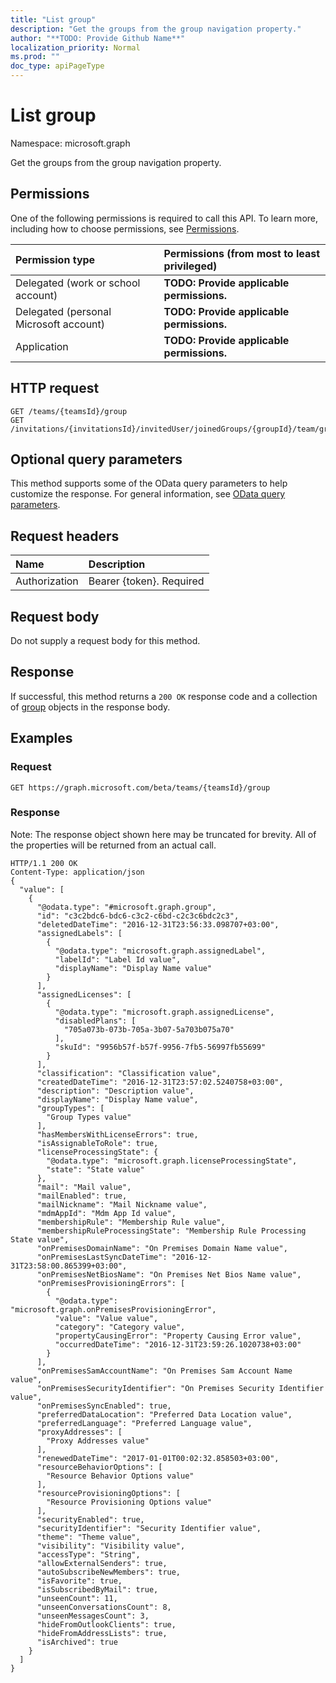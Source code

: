 ```yaml
---
title: "List group"
description: "Get the groups from the group navigation property."
author: "**TODO: Provide Github Name**"
localization_priority: Normal
ms.prod: ""
doc_type: apiPageType
---
```


# List group

Namespace: microsoft.graph

Get the groups from the group navigation property.

## Permissions
One of the following permissions is required to call this API. To learn more, including how to choose permissions, see [Permissions](/concepts/permissions-reference.md).

|Permission type|Permissions (from most to least privileged)|
|:---|:---|
|Delegated (work or school account)|**TODO: Provide applicable permissions.**|
|Delegated (personal Microsoft account)|**TODO: Provide applicable permissions.**|
|Application|**TODO: Provide applicable permissions.**|

## HTTP request
<!-- {
  "blockType": "ignored"
}
-->
``` http
GET /teams/{teamsId}/group
GET /invitations/{invitationsId}/invitedUser/joinedGroups/{groupId}/team/group
```

## Optional query parameters
This method supports some of the OData query parameters to help customize the response. For general information, see [OData query parameters](/graph/query-parameters).

## Request headers
|Name|Description|
|:---|:---|
|Authorization|Bearer {token}. Required|

## Request body
Do not supply a request body for this method.

## Response
If successful, this method returns a `200 OK` response code and a collection of [group](../resources/group.md) objects in the response body.

## Examples

### Request
<!-- {
  "blockType": "request",
  "name": "get_group"
}
-->
``` http
GET https://graph.microsoft.com/beta/teams/{teamsId}/group
```

### Response
Note: The response object shown here may be truncated for brevity. All of the properties will be returned from an actual call.
<!-- {
  "blockType": "response",
  "truncated": true,
  "@odata.type": "collection(microsoft.graph.group)"
}
-->
``` http
HTTP/1.1 200 OK
Content-Type: application/json
{
  "value": [
    {
      "@odata.type": "#microsoft.graph.group",
      "id": "c3c2bdc6-bdc6-c3c2-c6bd-c2c3c6bdc2c3",
      "deletedDateTime": "2016-12-31T23:56:33.098707+03:00",
      "assignedLabels": [
        {
          "@odata.type": "microsoft.graph.assignedLabel",
          "labelId": "Label Id value",
          "displayName": "Display Name value"
        }
      ],
      "assignedLicenses": [
        {
          "@odata.type": "microsoft.graph.assignedLicense",
          "disabledPlans": [
            "705a073b-073b-705a-3b07-5a703b075a70"
          ],
          "skuId": "9956b57f-b57f-9956-7fb5-56997fb55699"
        }
      ],
      "classification": "Classification value",
      "createdDateTime": "2016-12-31T23:57:02.5240758+03:00",
      "description": "Description value",
      "displayName": "Display Name value",
      "groupTypes": [
        "Group Types value"
      ],
      "hasMembersWithLicenseErrors": true,
      "isAssignableToRole": true,
      "licenseProcessingState": {
        "@odata.type": "microsoft.graph.licenseProcessingState",
        "state": "State value"
      },
      "mail": "Mail value",
      "mailEnabled": true,
      "mailNickname": "Mail Nickname value",
      "mdmAppId": "Mdm App Id value",
      "membershipRule": "Membership Rule value",
      "membershipRuleProcessingState": "Membership Rule Processing State value",
      "onPremisesDomainName": "On Premises Domain Name value",
      "onPremisesLastSyncDateTime": "2016-12-31T23:58:00.865399+03:00",
      "onPremisesNetBiosName": "On Premises Net Bios Name value",
      "onPremisesProvisioningErrors": [
        {
          "@odata.type": "microsoft.graph.onPremisesProvisioningError",
          "value": "Value value",
          "category": "Category value",
          "propertyCausingError": "Property Causing Error value",
          "occurredDateTime": "2016-12-31T23:59:26.1020738+03:00"
        }
      ],
      "onPremisesSamAccountName": "On Premises Sam Account Name value",
      "onPremisesSecurityIdentifier": "On Premises Security Identifier value",
      "onPremisesSyncEnabled": true,
      "preferredDataLocation": "Preferred Data Location value",
      "preferredLanguage": "Preferred Language value",
      "proxyAddresses": [
        "Proxy Addresses value"
      ],
      "renewedDateTime": "2017-01-01T00:02:32.858503+03:00",
      "resourceBehaviorOptions": [
        "Resource Behavior Options value"
      ],
      "resourceProvisioningOptions": [
        "Resource Provisioning Options value"
      ],
      "securityEnabled": true,
      "securityIdentifier": "Security Identifier value",
      "theme": "Theme value",
      "visibility": "Visibility value",
      "accessType": "String",
      "allowExternalSenders": true,
      "autoSubscribeNewMembers": true,
      "isFavorite": true,
      "isSubscribedByMail": true,
      "unseenCount": 11,
      "unseenConversationsCount": 8,
      "unseenMessagesCount": 3,
      "hideFromOutlookClients": true,
      "hideFromAddressLists": true,
      "isArchived": true
    }
  ]
}
```

